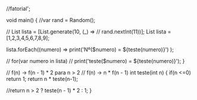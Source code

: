 //fatorial';

void main() {
  //var rand = Random();
 
  
// List<int> lista = [List.generate(10, (_) => 
 //               rand.nextInt(11))];
   List<int> lista = [1,2,3,4,5,6,7,8,9];
  
  
  lista.forEach((numero) => 
             print('Nº($numero) = ${teste(numero)}')
          );
  
//   for(var numero in lista)
//     print('teste($numero) = ${teste(numero)}');
}

// f(n) -> f(n - 1) * 2 para n > 2
// f(n) -> n * f(n - 1)
int teste(int n) {
  if(n <=0) return 1;
  return n * teste(n-1);
  
  //return n > 2 ? teste(n - 1) * 2 : 1;
}

